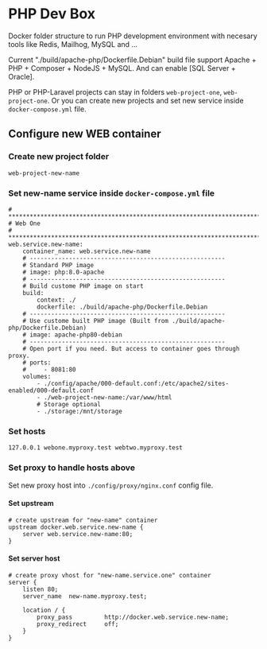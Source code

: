 # PHP Dev Box
Docker folder structure to run PHP development environment with necesary tools like Redis, Mailhog, MySQL and ...

Current "./build/apache-php/Dockerfile.Debian" build file support Apache + PHP + Composer + NodeJS + MySQL.
And can enable [SQL Server + Oracle].

PHP or PHP-Laravel projects can stay in folders ```web-project-one```, ```web-project-one```. Or you can create new projects and set new service inside ```docker-compose.yml``` file.


## Configure new WEB container

### Create new project folder
```
web-project-new-name
```

### Set new-name service inside ```docker-compose.yml``` file
```
# ****************************************************************************
# Web One
# ****************************************************************************
web.service.new-name:
    container_name: web.service.new-name
    # -------------------------------------------------------
    # Standard PHP image
    # image: php:8.0-apache
    # -------------------------------------------------------
    # Build custome PHP image on start
    build:
        context: ./
        dockerfile: ./build/apache-php/Dockerfile.Debian
    # -------------------------------------------------------
    # Use custome built PHP image (Built from ./build/apache-php/Dockerfile.Debian)
    # image: apache-php80-debian
    # -------------------------------------------------------
    # Open port if you need. But access to container goes through proxy.
    # ports:
    #     - 8081:80
    volumes:
        - ./config/apache/000-default.conf:/etc/apache2/sites-enabled/000-default.conf
        - ./web-project-new-name:/var/www/html
        # Storage optional
        - ./storage:/mnt/storage
```


### Set hosts
```
127.0.0.1 webone.myproxy.test webtwo.myproxy.test
```

### Set proxy to handle hosts above

Set new proxy host into ```./config/proxy/nginx.conf``` config file.

#### Set upstream
```
# create upstream for "new-name" container
upstream docker.web.service.new-name {
    server web.service.new-name:80;
}
```

#### Set server host
```
# create proxy vhost for "new-name.service.one" container
server {
    listen 80;
    server_name  new-name.myproxy.test;

    location / {
        proxy_pass         http://docker.web.service.new-name;
        proxy_redirect     off;
    }
}
